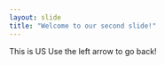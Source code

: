 ```yaml
---
layout: slide
title: "Welcome to our second slide!"
---
```

This is US
Use the left arrow to go back!
